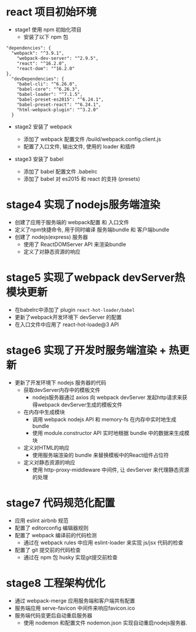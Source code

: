 # react 项目初始环境
* stage1 使用 npm 初始化项目
  * 安装了以下 npm 包
```
"dependencies": {
  "webpack": "^3.9.1",
    "webpack-dev-server": "^2.9.5",
    "react": "^16.2.0",
    "react-dom": "^16.2.0"
},
  "devDependencies": {
    "babel-cli": "^6.26.0",
    "babel-core": "^6.26.3",
    "babel-loader": "^7.1.5",
    "babel-preset-es2015": "^6.24.1",
    "babel-preset-react": "^6.24.1",
    "html-webpack-plugin": "^3.2.0"
  }
```

* stage2 安装了 webpack
  * 添加了 webpack 配置文件 /build/webpack.config.client.js
  * 配置了入口文件, 输出文件, 使用的 loader 和插件

* stage3 安装了 babel
  * 添加了 babel 配置文件 .babelrc
  * 添加了 babel 对 es2015 和 react 的支持 (presets)

# stage4 实现了nodejs服务端渲染
* 创建了应用于服务端的 webpack配置 和 入口文件
* 定义了npm快捷命令, 用于同时编译 服务端bundle 和 客户端bundle
* 创建了 nodejs(express) 服务器
  * 使用了 ReactDOMServer API 来渲染bundle
  * 定义了对静态资源的响应

# stage5 实现了webpack devServer热模块更新
* 在babelrc中添加了 plugin ```react-hot-loader/babel```
* 更新了webpack开发环境下 devServer 的配置
* 在入口文件中应用了 react-hot-loade@3 API

# stage6 实现了开发时服务端渲染 + 热更新
* 更新了开发环境下 nodejs 服务器的代码
  * 获取devServer内存中的模板文件
    * nodejs服务器通过 axios 向 webpack devServer 发起http请求来获得webpack devServer生成的模板文件
  * 在内存中生成模块
    * 调用 webpack nodejs API 和 memory-fs 在内存中实时地生成 bundle
    * 使用 module.constructor API 实时地根据 bundle 中的数据来生成模块
  * 定义对HTML的响应
    * 使用服务端渲染的 bundle 来替换模板中的React组件占位符
  * 定义对静态资源的响应
    * 使用 http-proxy-middleware 中间件, 让 devServer 来代理静态资源的处理

# stage7 代码规范化配置
* 应用 eslint airbnb 规范
* 配置了 editorconfig 编辑器规则
* 配置了 webpack 编译前的代码检测
  * 通过在 webpack rules 中应用 eslint-loader 来实现 js/jsx 代码的检查
* 配置了 git 提交前的代码检查
  * 通过在 npm 包 husky 实现git提交前检查

# stage8 工程架构优化
* 通过 webpack-merge 应用服务端和客户端共有配置
* 服务端应用 serve-favicon 中间件来响应favicon.ico
* 服务端代码变更后自动重启服务器
  * 使用 nodemon 和配置文件 nodemon.json 实现自动重启nodejs服务器.
